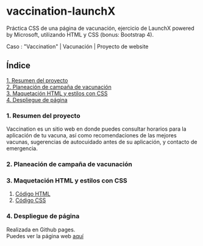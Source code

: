 # vaccination-launchX

Práctica CSS de una página de vacunación, ejercicio de LaunchX powered by Microsoft, utilizando HTML y CSS (bonus: Bootstrap 4).

Caso : "Vaccination" | Vacunación | Proyecto de website

## Índice

[1. Resumen del proyecto](#1-Resumen-del-proyecto)<br>
[2. Planeación de campaña de vacunación](#2-Planeación-de-campaña-de-vacunación)<br>
[3. Maquetación HTML y estilos con CSS](#3-Maquetación-HTML)<br>
[4. Despliegue de página](#4-Despliegue-de-página)<br>

### 1. Resumen del proyecto
Vaccination es un sitio web en donde puedes consultar horarios para la aplicación de tu vacuna, así como recomendaciones de las mejores vacunas, sugerencias de autocuidado antes de su aplicación, y contacto de emergencia.

### 2. Planeación de campaña de vacunación


### 3. Maquetación HTML y estilos con CSS
1. <a href="https://github.com/irischinos/vaccination-launchX/blob/main/index.html">Código HTML</a> <br>
2. <a href="https://github.com/irischinos/vaccination-launchX/blob/main/assets/style.css">Código CSS</a> 

### 4. Despliegue de página
Realizada en Github pages. <br>
Puedes ver la página web <a href="https://irischinos.github.io/vaccination-launchX/">aquí</a>
